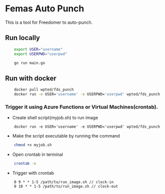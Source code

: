 # Femas Auto Punch
This is a tool for Freedomer to auto-punch.

## Run locally
```bash
    export USER="username"
    export USERPWD="userpwd"

    go run main.go
```


## Run with docker
```bash
    docker pull wpted/fds_punch
    docker run -e USER='username' -e USERPWD='userpwd' wpted/fds_punch
```

### Trigger it using Azure Functions or Virtual Machines(crontab).

- Create shell script(myjob.sh) to run image
```nano
    docker run -e USER='username' -e USERPWD='userpwd' wpted/fds_punch
```

- Make the script executable by running the command
```bash
    chmod +x myjob.sh
```

- Open crontab in terminal
```bash
    crontab -e
```

- Trigger with crontab
```nano
    0 9 * * 1-5 /path/to/run_image.sh // clock-in
    0 18 * * 1-5 /path/to/run_image.sh // clock-out
```
